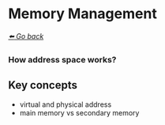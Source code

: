 # Memory Management

*[:arrow_left: Go back](../GENERAL.md)*


### How address space works?

## Key concepts
- virtual and physical address
- main memory vs secondary memory